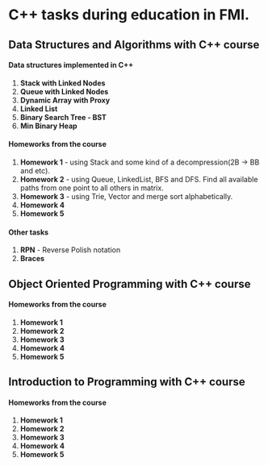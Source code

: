 # C++ tasks during education in FMI.

## Data Structures and Algorithms with C++ course

#### Data structures implemented in C++
1. **Stack with Linked Nodes**
2. **Queue with Linked Nodes**
3. **Dynamic Array with Proxy**
4. **Linked List**
5. **Binary Search Tree - BST**
6. **Min Binary Heap**

#### Homeworks from the course
1. **Homework 1** - using Stack and some kind of a decompression(2B -> BB and etc).
2. **Homework 2** - using Queue, LinkedList, BFS and DFS. Find all available paths from one point to all others in matrix.
3. **Homework 3** - using Trie, Vector and merge sort alphabetically.
4. **Homework 4**
5. **Homework 5**

#### Other tasks
1. **RPN** - Reverse Polish notation
2. **Braces**

## Object Oriented Programming with C++ course

#### Homeworks from the course
1. **Homework 1**
2. **Homework 2**
3. **Homework 3**
4. **Homework 4**
5. **Homework 5**

## Introduction to Programming with C++ course

#### Homeworks from the course
1. **Homework 1**
2. **Homework 2**
3. **Homework 3**
4. **Homework 4**
5. **Homework 5**
